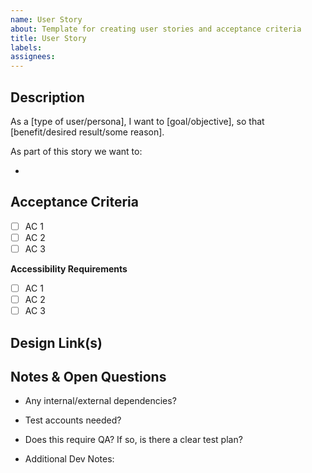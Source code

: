 ```yaml
---
name: User Story
about: Template for creating user stories and acceptance criteria 
title: User Story
labels: 
assignees:
---
```



## Description 
As a [type of user/persona], I want to [goal/objective], so that [benefit/desired result/some reason].

As part of this story we want to: <!-- List the desired outcome(s) for this ticket -->  

- 

## Acceptance Criteria
<!-- Add a checkbox for each item required to fulfill the user story/issue. -->  

- [ ] AC 1
- [ ] AC 2
- [ ] AC 3

**Accessibility Requirements**
- [ ] AC 1
- [ ] AC 2
- [ ] AC 3

## Design Link(s)
<!-- If this issue requires design links, include here. -->  

## Notes & Open Questions

- Any internal/external dependencies?
- Test accounts needed?
- Does this require QA? If so, is there a clear test plan? 
    
- Additional Dev Notes: 



 
